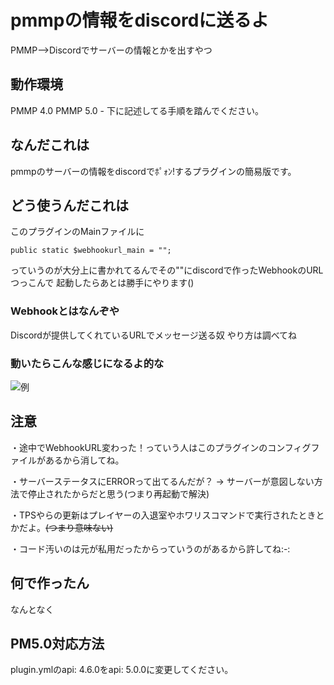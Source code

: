 # pmmpの情報をdiscordに送るよ
PMMP-->Discordでサーバーの情報とかを出すやつ

## 動作環境
PMMP 4.0
PMMP 5.0 - 下に記述してる手順を踏んでください。

## なんだこれは
pmmpのサーバーの情報をdiscordでﾎﾟｫﾝ!するプラグインの簡易版です。

## どう使うんだこれは
このプラグインのMainファイルに
```
public static $webhookurl_main = "";
```
っていうのが大分上に書かれてるんでその""にdiscordで作ったWebhookのURLつっこんで
起動したらあとは勝手にやります()

### Webhookとはなんぞや
Discordが提供してくれているURLでメッセージ送る奴
やり方は調べてね

### 動いたらこんな感じになるよ的な
![例](https://user-images.githubusercontent.com/80146606/205473066-7cba4b43-9dc9-4eb8-9516-025d43916f3b.png)

## 注意
・途中でWebhookURL変わった！っていう人はこのプラグインのコンフィグファイルがあるから消してね。

・サーバーステータスにERRORって出てるんだが？ -> サーバーが意図しない方法で停止されたからだと思う(つまり再起動で解決)

・TPSやらの更新はプレイヤーの入退室やホワリスコマンドで実行されたときとかだよ。~~(つまり意味ない)~~

・コード汚いのは元が私用だったからっていうのがあるから許してね:-:

## 何で作ったん
なんとなく

## PM5.0対応方法
plugin.ymlのapi: 4.6.0をapi: 5.0.0に変更してください。
